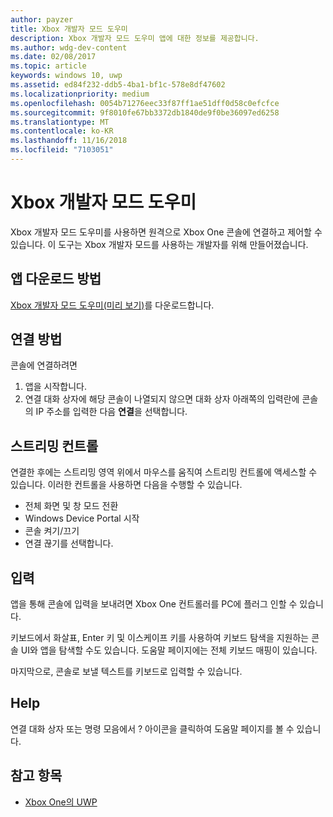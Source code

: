 ```yaml
---
author: payzer
title: Xbox 개발자 모드 도우미
description: Xbox 개발자 모드 도우미 앱에 대한 정보를 제공합니다.
ms.author: wdg-dev-content
ms.date: 02/08/2017
ms.topic: article
keywords: windows 10, uwp
ms.assetid: ed84f232-ddb5-4ba1-bf1c-578e8df47602
ms.localizationpriority: medium
ms.openlocfilehash: 0054b71276eec33f87ff1ae51dff0d58c0efcfce
ms.sourcegitcommit: 9f8010fe67bb3372db1840de9f0be36097ed6258
ms.translationtype: MT
ms.contentlocale: ko-KR
ms.lasthandoff: 11/16/2018
ms.locfileid: "7103051"
---
```

# <a name="xbox-dev-mode-companion"></a>Xbox 개발자 모드 도우미

Xbox 개발자 모드 도우미를 사용하면 원격으로 Xbox One 콘솔에 연결하고 제어할 수 있습니다. 이 도구는 Xbox 개발자 모드를 사용하는 개발자를 위해 만들어졌습니다.

## <a name="how-to-get-the-app"></a>앱 다운로드 방법  
[Xbox 개발자 모드 도우미(미리 보기)](https://www.microsoft.com/store/p/xbox-dev-mode-companion/9nblggh519cp)를 다운로드합니다.

## <a name="how-to-connect"></a>연결 방법   
콘솔에 연결하려면

1. 앱을 시작합니다.   
2. 연결 대화 상자에 해당 콘솔이 나열되지 않으면 대화 상자 아래쪽의 입력란에 콘솔의 IP 주소를 입력한 다음 **연결**을 선택합니다.

## <a name="streaming-controls"></a>스트리밍 컨트롤
연결한 후에는 스트리밍 영역 위에서 마우스를 움직여 스트리밍 컨트롤에 액세스할 수 있습니다. 이러한 컨트롤을 사용하면 다음을 수행할 수 있습니다.
* 전체 화면 및 창 모드 전환
* Windows Device Portal 시작
* 콘솔 켜기/끄기
* 연결 끊기를 선택합니다.

## <a name="input"></a>입력
앱을 통해 콘솔에 입력을 보내려면 Xbox One 컨트롤러를 PC에 플러그 인할 수 있습니다.   
    
키보드에서 화살표, Enter 키 및 이스케이프 키를 사용하여 키보드 탐색을 지원하는 콘솔 UI와 앱을 탐색할 수도 있습니다. 도움말 페이지에는 전체 키보드 매핑이 있습니다.   
   
마지막으로, 콘솔로 보낼 텍스트를 키보드로 입력할 수 있습니다.   

## <a name="help"></a>Help
연결 대화 상자 또는 명령 모음에서 ? 아이콘을 클릭하여 도움말 페이지를 볼 수 있습니다.

## <a name="see-also"></a>참고 항목
- [Xbox One의 UWP](index.md)
